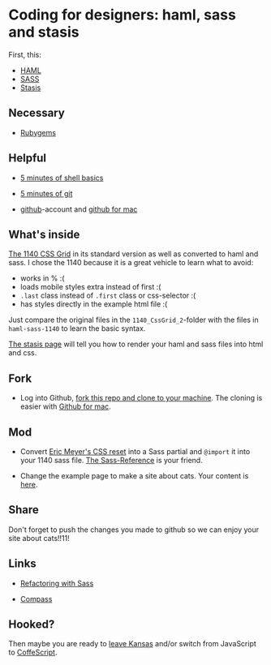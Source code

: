 
# Coding for designers: haml, sass and stasis

First, this:

- [HAML](http://haml.info/)
- [SASS](http://sass-lang.com/)
- [Stasis](http://stasis.me/)

## Necessary

- [Rubygems](http://rubygems.org/pages/download)

## Helpful

- [5 minutes of shell basics](http://community.linuxmint.com/tutorial/view/100)

- [5 minutes of git](http://git-scm.com/video/what-is-version-control)

- [github](http://github.com)-account and [github for mac](http://mac.github.com/) 


## What's inside

[The 1140 CSS Grid](http://cssgrid.net/) in its standard version as well as converted to haml and sass. I chose the 1140 because it is a great vehicle to learn what to avoid:

- works in % :(
- loads mobile styles extra instead of first :(
- `.last` class instead of `.first` class or css-selector :(
- has styles directly in the example html file :(

Just compare the original files in the `1140_CssGrid_2`-folder with the files in `haml-sass-1140` to learn the basic syntax.

[The stasis page](http://stasis.me/) will tell you how to render your haml and sass files into html and css.

## Fork

- Log into Github, [fork this repo and clone to your machine](http://help.github.com/fork-a-repo/). The cloning is easier with [Github for mac](http://mac.github.com/).

## Mod

- Convert [Eric Meyer's CSS reset](http://meyerweb.com/eric/tools/css/reset/) into a Sass partial and `@import` it into your 1140 sass file. [The Sass-Reference](http://sass-lang.com/docs/yardoc/file.SASS_REFERENCE.html) is your friend.

- Change the example page to make a site about cats. Your content is [here](http://en.wikipedia.org/wiki/Cat).


## Share

Don't forget to push the changes you made to github so we can enjoy your site about cats!!11!


## Links


- [Refactoring with Sass](http://awardwinningfjords.com/2009/03/14/refactoring-with-sass.html)

- [Compass](http://compass-style.org/)


## Hooked?

Then maybe you are ready to [leave Kansas](https://github.com/filtercake/leaving-kansas/) and/or switch from JavaScript to [CoffeScript](http://coffeescript.org/).

